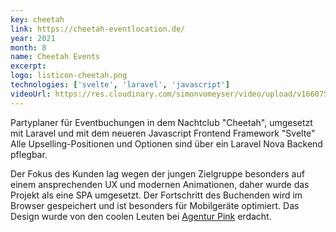 ```yaml
---
key: cheetah
link: https://cheetah-eventlocation.de/
year: 2021
month: 8
name: Cheetah Events
excerpt:
logo: listicon-cheetah.png
technologies: ['svelte', 'laravel', 'javascript']
videoUrl: https://res.cloudinary.com/simonvomeyser/video/upload/v1660753829/videos-simonvomeyser.de/cheetah.mp4
---
```


Partyplaner für Eventbuchungen in dem Nachtclub "Cheetah", umgesetzt mit Laravel und mit dem neueren Javascript Frontend Framework "Svelte" Alle Upselling-Positionen und Optionen sind über ein Laravel Nova Backend pflegbar.

Der Fokus des Kunden lag wegen der jungen Zielgruppe besonders auf einem ansprechenden UX und modernen Animationen, daher wurde das Projekt als eine SPA umgesetzt. Der Fortschritt des Buchenden wird im Browser gespeichert und ist besonders für Mobilgeräte optimiert. Das Design wurde von den coolen Leuten bei <a href="https://agentur.pink" target="_blank" rel="noopener noreferrer">Agentur Pink</a> erdacht.

